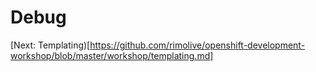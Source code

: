 Debug
=====


[Next: Templating)[https://github.com/rimolive/openshift-development-workshop/blob/master/workshop/templating.md]